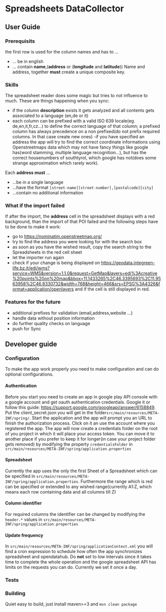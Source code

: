 Spreadsheets DataCollector
======================

## User Guide
### Prerequisits

the first row is used for the column names and has to ...
- ... be in english
- ... contain **name**,(**address** or (**longitude** and **latitude**))
Name and address, together **must** create a unique composite key.

### Skills
The spreadsheet reader does some magic but tries to not influence to much. These are things happening when you sync:
- if the column **description** exists it gets analyzed and all contents gets associated to a language (en,de or it)
- each column can be prefixed with a valid ISO 639 locale(eg. de,en,it,fr,cz...) to define the correct language of that column; a prefixed column has always precedence on a non prefixed(do not prefix required columns. In that case create new ones)
-if you have specified an address the app will try to find the correct coordinate informations using Openstreetmaps data which may not have fancy things like google has(word stamming, multiple language recognition...), but has the correct housenumbers of southtyrol, which google has not(does some strange approximation which rarely work). 

Each **address must** ...
- ...be in a single language
- ...have the format `[street-name][street-number],[postalcode][city]`
- ...contain no additional information

### What if the import failed
If after the import, the **address** cell in the spreadsheet displays with a red background, than the import of that POI failed and the following steps have to be done to make it work:
- go to https://nominatim.openstreetmap.org/
- try to find the address you were looking for with the search box
- as soon as you have the wished result, copy the search string to the Spreadsheets in the red cell sheet
- let the importer run again
- check if your change is being displayed on https://geodata.integreen-life.bz.it/edi/wms?service=WMS&version=1.1.0&request=GetMap&layers=edi%3Acreative%20points%20on%20map&bbox=11.1433265%2C46.3395693%2C11.9563958%2C46.8330732&width=768&height=466&srs=EPSG%3A4326&format=application/openlayers
and if the cell is still displayed in red.

### Features for the future
- additional prefixes for validation (email,address,website ...)
- handle data without position information
- do further quality checks on language
- push for Sync

## Developer guide

### Configuration
To make the app work properly you need to make configuration and can do optional configurations.

#### Authentication
Before you start you need to create an app in google play API console with a google account and get oauth authentication credentials. Google it or follow this guide: https://support.google.com/googleapi/answer/6158849.
Put the client_secret.json you will get in the folder`src/main/resources/META-INF/spring/`. Start the application and the app will prompt you an URL to finish the authorization process. Click on it an use the account where you registered the app. The app will now create a credentials folder on the root of you project in which it will place your access token. You can move it to another place if you prefer to keep it for longer(in case your project folder gets removed) by modifying the property `credentialsFolder` in `src/main/resources/META-INF/spring/application.properties`
#### Spreadsheet
Currently the app uses the only the first Sheet of a Spreadsheet which can be specified in `src/main/resources/META-INF/spring/application.properties`. Furthermore the range which is red can be specified or extended to any wished range(currently A1:Z, which means each row containing data and all columns till Z)

#### Column identifier
For required columns the identifier can be changed by modifying the `header.*` values in `src/main/resources/META-INF/spring/application.properties`
#### Update frequency
In `src/main/resources/META-INF/spring/applicationContext.xml` you will find a cron expression to schedule how often the app synchronizes spreadsheet and opendatahub. Do **not** set to low intervals since it takes time to complete the whole operation and the google spreadsheet API has limits on the requests you can do. Currently we set it once a day.
### Tests


### Building
Quiet easy to build, just install maven>=3 and `mvn clean package`
